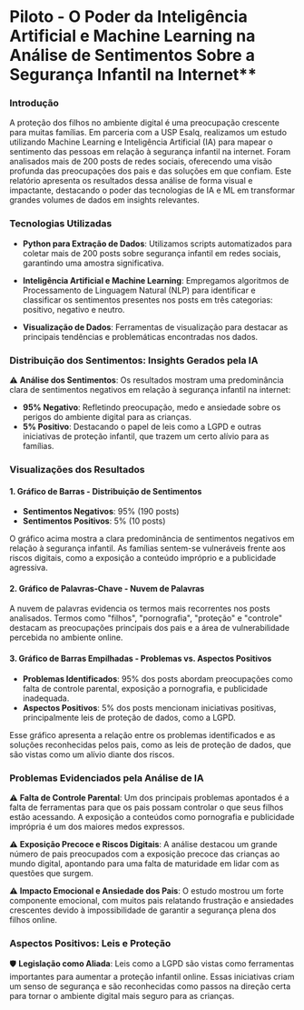 # Piloto - O Poder da Inteligência Artificial e Machine Learning na Análise de Sentimentos Sobre a Segurança Infantil na Internet**

### Introdução

A proteção dos filhos no ambiente digital é uma preocupação crescente para muitas famílias. Em parceria com a USP Esalq, realizamos um estudo utilizando Machine Learning e Inteligência Artificial (IA) para mapear o sentimento das pessoas em relação à segurança infantil na internet. Foram analisados mais de 200 posts de redes sociais, oferecendo uma visão profunda das preocupações dos pais e das soluções em que confiam. Este relatório apresenta os resultados dessa análise de forma visual e impactante, destacando o poder das tecnologias de IA e ML em transformar grandes volumes de dados em insights relevantes.

### Tecnologias Utilizadas

- **Python para Extração de Dados**: Utilizamos scripts automatizados para coletar mais de 200 posts sobre segurança infantil em redes sociais, garantindo uma amostra significativa.

- **Inteligência Artificial e Machine Learning**: Empregamos algoritmos de Processamento de Linguagem Natural (NLP) para identificar e classificar os sentimentos presentes nos posts em três categorias: positivo, negativo e neutro.

- **Visualização de Dados**: Ferramentas de visualização para destacar as principais tendências e problemáticas encontradas nos dados.

### Distribuição dos Sentimentos: Insights Gerados pela IA

⚠️ **Análise dos Sentimentos**: Os resultados mostram uma predominância clara de sentimentos negativos em relação à segurança infantil na internet:

- **95% Negativo**: Refletindo preocupação, medo e ansiedade sobre os perigos do ambiente digital para as crianças.
- **5% Positivo**: Destacando o papel de leis como a LGPD e outras iniciativas de proteção infantil, que trazem um certo alívio para as famílias.

### Visualizações dos Resultados

#### 1. **Gráfico de Barras - Distribuição de Sentimentos**

- **Sentimentos Negativos**: 95% (190 posts)
- **Sentimentos Positivos**: 5% (10 posts)

O gráfico acima mostra a clara predominância de sentimentos negativos em relação à segurança infantil. As famílias sentem-se vulneráveis frente aos riscos digitais, como a exposição a conteúdo impróprio e a publicidade agressiva.

#### 2. **Gráfico de Palavras-Chave - Nuvem de Palavras**

A nuvem de palavras evidencia os termos mais recorrentes nos posts analisados. Termos como "filhos", "pornografia", "proteção" e "controle" destacam as preocupações principais dos pais e a área de vulnerabilidade percebida no ambiente online.

#### 3. **Gráfico de Barras Empilhadas - Problemas vs. Aspectos Positivos**

- **Problemas Identificados**: 95% dos posts abordam preocupações como falta de controle parental, exposição a pornografia, e publicidade inadequada.
- **Aspectos Positivos**: 5% dos posts mencionam iniciativas positivas, principalmente leis de proteção de dados, como a LGPD.

Esse gráfico apresenta a relação entre os problemas identificados e as soluções reconhecidas pelos pais, como as leis de proteção de dados, que são vistas como um alívio diante dos riscos.

### Problemas Evidenciados pela Análise de IA

⚠️ **Falta de Controle Parental**: Um dos principais problemas apontados é a falta de ferramentas para que os pais possam controlar o que seus filhos estão acessando. A exposição a conteúdos como pornografia e publicidade imprópria é um dos maiores medos expressos.

⚠️ **Exposição Precoce e Riscos Digitais**: A análise destacou um grande número de pais preocupados com a exposição precoce das crianças ao mundo digital, apontando para uma falta de maturidade em lidar com as questões que surgem.

⚠️ **Impacto Emocional e Ansiedade dos Pais**: O estudo mostrou um forte componente emocional, com muitos pais relatando frustração e ansiedades crescentes devido à impossibilidade de garantir a segurança plena dos filhos online.

### Aspectos Positivos: Leis e Proteção

🛡️ **Legislação como Aliada**: Leis como a LGPD são vistas como ferramentas importantes para aumentar a proteção infantil online. Essas iniciativas criam um senso de segurança e são reconhecidas como passos na direção certa para tornar o ambiente digital mais seguro para as crianças.

